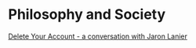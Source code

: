 # Philosophy and Society

[Delete Your Account - a conversation with Jaron Lanier](https://lareviewofbooks.org/article/delete-your-account-a-conversation-with-jaron-lanier/#!)


